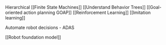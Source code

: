 
Hierarchical [[Finite State Machines]]
[[Understand Behavior Trees]]
[[Goal-oriented action planning GOAP]]
[[Reinforcement Learning]]
[[Imitation learning]]

Automate robot decisions - ADAS

[[Robot foundation model]]